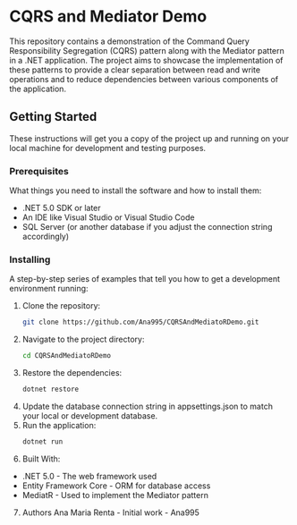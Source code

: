 # CQRS and Mediator Demo

This repository contains a demonstration of the Command Query Responsibility Segregation (CQRS) pattern along with the Mediator pattern in a .NET application. The project aims to showcase the implementation of these patterns to provide a clear separation between read and write operations and to reduce dependencies between various components of the application.

## Getting Started

These instructions will get you a copy of the project up and running on your local machine for development and testing purposes.

### Prerequisites

What things you need to install the software and how to install them:

- .NET 5.0 SDK or later
- An IDE like Visual Studio or Visual Studio Code
- SQL Server (or another database if you adjust the connection string accordingly)

### Installing

A step-by-step series of examples that tell you how to get a development environment running:

1. Clone the repository:
   ```bash
   git clone https://github.com/Ana995/CQRSAndMediatoRDemo.git
2. Navigate to the project directory:
   ```bash
   cd CQRSAndMediatoRDemo
3. Restore the dependencies:
   ```bash
   dotnet restore
4. Update the database connection string in appsettings.json to match your local or development database.
5. Run the application:
   ```bash
   dotnet run
6. Built With:
- .NET 5.0 - The web framework used
- Entity Framework Core - ORM for database access
- MediatR - Used to implement the Mediator pattern
7. Authors
Ana Maria Renta - Initial work - Ana995
